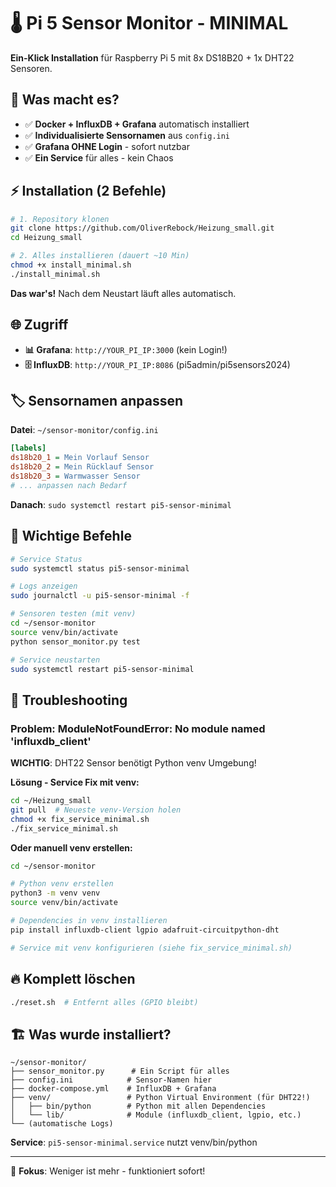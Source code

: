 # 🌡️ Pi 5 Sensor Monitor - MINIMAL

**Ein-Klick Installation** für Raspberry Pi 5 mit 8x DS18B20 + 1x DHT22 Sensoren.

## 🎯 Was macht es?

- ✅ **Docker + InfluxDB + Grafana** automatisch installiert
- ✅ **Individualisierte Sensornamen** aus `config.ini`
- ✅ **Grafana OHNE Login** - sofort nutzbar
- ✅ **Ein Service** für alles - kein Chaos

## ⚡ Installation (2 Befehle)

```bash
# 1. Repository klonen
git clone https://github.com/OliverRebock/Heizung_small.git
cd Heizung_small

# 2. Alles installieren (dauert ~10 Min)
chmod +x install_minimal.sh
./install_minimal.sh
```

**Das war's!** Nach dem Neustart läuft alles automatisch.

## 🌐 Zugriff

- **📊 Grafana**: `http://YOUR_PI_IP:3000` (kein Login!)
- **🗄️ InfluxDB**: `http://YOUR_PI_IP:8086` (pi5admin/pi5sensors2024)

## 🏷️ Sensornamen anpassen

**Datei**: `~/sensor-monitor/config.ini`

```ini
[labels]
ds18b20_1 = Mein Vorlauf Sensor
ds18b20_2 = Mein Rücklauf Sensor
ds18b20_3 = Warmwasser Sensor
# ... anpassen nach Bedarf
```

**Danach**: `sudo systemctl restart pi5-sensor-minimal`

## 🔧 Wichtige Befehle

```bash
# Service Status
sudo systemctl status pi5-sensor-minimal

# Logs anzeigen
sudo journalctl -u pi5-sensor-minimal -f

# Sensoren testen (mit venv)
cd ~/sensor-monitor
source venv/bin/activate
python sensor_monitor.py test

# Service neustarten
sudo systemctl restart pi5-sensor-minimal
```

## 🚨 Troubleshooting

### **Problem: ModuleNotFoundError: No module named 'influxdb_client'**

**WICHTIG**: DHT22 Sensor benötigt Python venv Umgebung!

**Lösung - Service Fix mit venv:**
```bash
cd ~/Heizung_small
git pull  # Neueste venv-Version holen
chmod +x fix_service_minimal.sh
./fix_service_minimal.sh
```

**Oder manuell venv erstellen:**
```bash
cd ~/sensor-monitor

# Python venv erstellen
python3 -m venv venv
source venv/bin/activate

# Dependencies in venv installieren
pip install influxdb-client lgpio adafruit-circuitpython-dht

# Service mit venv konfigurieren (siehe fix_service_minimal.sh)
```

## 🔥 Komplett löschen

```bash
./reset.sh  # Entfernt alles (GPIO bleibt)
```

## 🏗️ Was wurde installiert?

```
~/sensor-monitor/
├── sensor_monitor.py      # Ein Script für alles
├── config.ini            # Sensor-Namen hier
├── docker-compose.yml    # InfluxDB + Grafana
├── venv/                 # Python Virtual Environment (für DHT22!)
│   ├── bin/python        # Python mit allen Dependencies
│   └── lib/              # Module (influxdb_client, lgpio, etc.)
└── (automatische Logs)
```

**Service**: `pi5-sensor-minimal.service` nutzt venv/bin/python

---

🎯 **Fokus**: Weniger ist mehr - funktioniert sofort!
